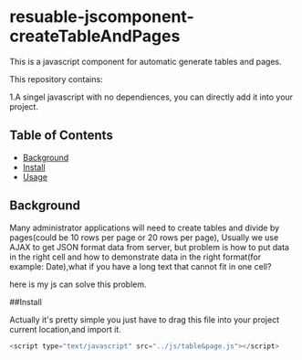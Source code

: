 # resuable-jscomponent-createTableAndPages
This is a javascript component for automatic generate tables and pages.

This repository contains:

1.A singel javascript with no dependiences, you can directly add it into your project.

## Table of Contents

- [Background](#background)
- [Install](#install)
- [Usage](#usage)

## Background

Many administrator applications will need to create tables and divide by pages(could be 10 rows per page or 20 rows per page),
Usually we use AJAX to get JSON format data from server, but problem is how to put data in the right cell and how to 
demonstrate data in the right format(for example: Date),what if you have a long text that cannot fit in one cell?

here is my js can solve this problem.

##Install

Actually it's pretty simple you just have to drag this file into your project current location,and import it.
```javascript
<script type="text/javascript" src="../js/table&page.js"></script>
```
